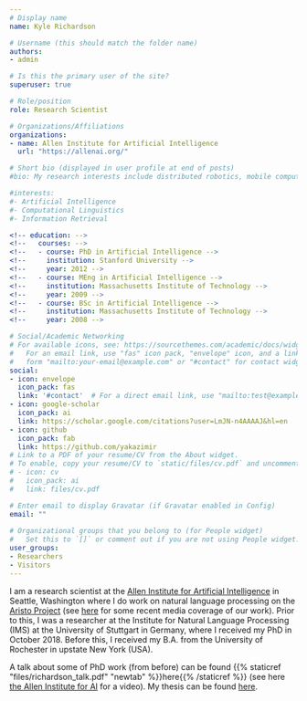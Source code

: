 ```yaml
---
# Display name
name: Kyle Richardson

# Username (this should match the folder name)
authors:
- admin

# Is this the primary user of the site?
superuser: true

# Role/position
role: Research Scientist

# Organizations/Affiliations
organizations:
- name: Allen Institute for Artificial Intelligence
  url: "https://allenai.org/"

# Short bio (displayed in user profile at end of posts)
#bio: My research interests include distributed robotics, mobile computing and programmable matter.

#interests:
#- Artificial Intelligence
#- Computational Linguistics
#- Information Retrieval

<!-- education: -->
<!--   courses: -->
<!--   - course: PhD in Artificial Intelligence -->
<!--     institution: Stanford University -->
<!--     year: 2012 -->
<!--   - course: MEng in Artificial Intelligence -->
<!--     institution: Massachusetts Institute of Technology -->
<!--     year: 2009 -->
<!--   - course: BSc in Artificial Intelligence -->
<!--     institution: Massachusetts Institute of Technology -->
<!--     year: 2008 -->

# Social/Academic Networking
# For available icons, see: https://sourcethemes.com/academic/docs/widgets/#icons
#   For an email link, use "fas" icon pack, "envelope" icon, and a link in the
#   form "mailto:your-email@example.com" or "#contact" for contact widget.
social:
- icon: envelope
  icon_pack: fas
  link: '#contact'  # For a direct email link, use "mailto:test@example.org".
- icon: google-scholar
  icon_pack: ai
  link: https://scholar.google.com/citations?user=LmJN-n4AAAAJ&hl=en
- icon: github
  icon_pack: fab
  link: https://github.com/yakazimir
# Link to a PDF of your resume/CV from the About widget.
# To enable, copy your resume/CV to `static/files/cv.pdf` and uncomment the lines below.  
# - icon: cv
#   icon_pack: ai
#   link: files/cv.pdf

# Enter email to display Gravatar (if Gravatar enabled in Config)
email: ""
  
# Organizational groups that you belong to (for People widget)
#   Set this to `[]` or comment out if you are not using People widget.  
user_groups:
- Researchers
- Visitors
---
```



I am a research scientist at the
[Allen Institute for Artificial Intelligence](https://allenai.org) in
Seattle, Washington where I do work on natural language processing on
the [Aristo Project](https://allenai.org/aristo/) (see
[here](https://www.nytimes.com/2019/09/04/technology/artificial-intelligence-aristo-passed-test.html)
for some recent media coverage of our work).  Prior to this, I was a researcher at the Institute for Natural Language Processing (IMS) at the University of Stuttgart in Germany, where I received my PhD in October 2018. Before this, I received my B.A. from the University of Rochester in upstate New York (USA). 

A talk about some of PhD work (from before) can be found {{% staticref
"files/richardson_talk.pdf" "newtab" %}}here{{% /staticref %}} (see
here
[the Allen Institute for AI](https://www.youtube.com/watch?v=dP6N2hGC8Ys&t=478s)
for a video). My thesis can be found [here](https://elib.uni-stuttgart.de/handle/11682/10107?mode=full). 
